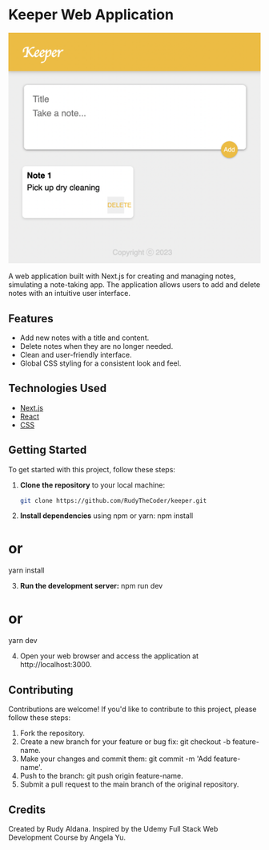 # Keeper Web Application

![App Screenshot](keeper.png)

A web application built with Next.js for creating and managing notes, simulating a note-taking app. The application allows users to add and delete notes with an intuitive user interface.

## Features

- Add new notes with a title and content.
- Delete notes when they are no longer needed.
- Clean and user-friendly interface.
- Global CSS styling for a consistent look and feel.

## Technologies Used

- [Next.js](https://nextjs.org/)
- [React](https://reactjs.org/)
- [CSS](https://developer.mozilla.org/en-US/docs/Web/CSS)

## Getting Started

To get started with this project, follow these steps:

1. **Clone the repository** to your local machine:

   ```bash
   git clone https://github.com/RudyTheCoder/keeper.git
   ```

2. **Install dependencies** using npm or yarn:
   npm install

# or

yarn install

3. **Run the development server:**
   npm run dev

# or

yarn dev

4. Open your web browser and access the application at http://localhost:3000.

## Contributing

Contributions are welcome! If you'd like to contribute to this project, please follow these steps:

1. Fork the repository.
2. Create a new branch for your feature or bug fix: git checkout -b feature-name.
3. Make your changes and commit them: git commit -m 'Add feature-name'.
4. Push to the branch: git push origin feature-name.
5. Submit a pull request to the main branch of the original repository.

## Credits

Created by Rudy Aldana. Inspired by the Udemy Full Stack Web Development Course by Angela Yu.
